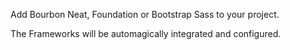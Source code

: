 Add Bourbon Neat, Foundation or Bootstrap Sass to your project.

The Frameworks will be automagically integrated and configured. 